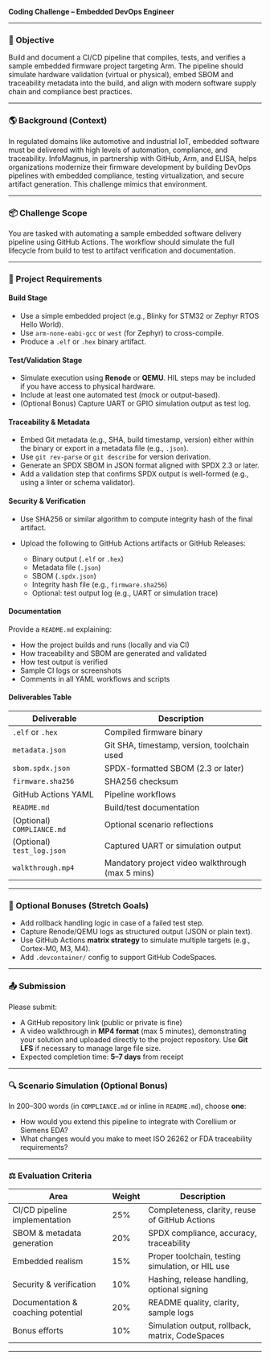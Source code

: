 **Coding Challenge – Embedded DevOps Engineer**

---

### 🌟 Objective

Build and document a CI/CD pipeline that compiles, tests, and verifies a sample embedded firmware project targeting Arm. The pipeline should simulate hardware validation (virtual or physical), embed SBOM and traceability metadata into the build, and align with modern software supply chain and compliance best practices.

---

### 🌎 Background (Context)

In regulated domains like automotive and industrial IoT, embedded software must be delivered with high levels of automation, compliance, and traceability. InfoMagnus, in partnership with GitHub, Arm, and ELISA, helps organizations modernize their firmware development by building DevOps pipelines with embedded compliance, testing virtualization, and secure artifact generation. This challenge mimics that environment.

---

### 📦 Challenge Scope

You are tasked with automating a sample embedded software delivery pipeline using GitHub Actions. The workflow should simulate the full lifecycle from build to test to artifact verification and documentation.

---

### 🔧 Project Requirements

#### **Build Stage**

* Use a simple embedded project (e.g., Blinky for STM32 or Zephyr RTOS Hello World).
* Use `arm-none-eabi-gcc` or `west` (for Zephyr) to cross-compile.
* Produce a `.elf` or `.hex` binary artifact.

#### **Test/Validation Stage**

* Simulate execution using **Renode** or **QEMU**. HIL steps may be included if you have access to physical hardware.
* Include at least one automated test (mock or output-based).
* (Optional Bonus) Capture UART or GPIO simulation output as test log.

#### **Traceability & Metadata**

* Embed Git metadata (e.g., SHA, build timestamp, version) either within the binary or export in a metadata file (e.g., `.json`).
* Use `git rev-parse` or `git describe` for version derivation.
* Generate an SPDX SBOM in JSON format aligned with SPDX 2.3 or later.
* Add a validation step that confirms SPDX output is well-formed (e.g., using a linter or schema validator).

#### **Security & Verification**

* Use SHA256 or similar algorithm to compute integrity hash of the final artifact.
* Upload the following to GitHub Actions artifacts or GitHub Releases:

  * Binary output (`.elf` or `.hex`)
  * Metadata file (`.json`)
  * SBOM (`.spdx.json`)
  * Integrity hash file (e.g., `firmware.sha256`)
  * Optional: test output log (e.g., UART or simulation trace)

#### **Documentation**

Provide a `README.md` explaining:

* How the project builds and runs (locally and via CI)
* How traceability and SBOM are generated and validated
* How test output is verified
* Sample CI logs or screenshots
* Comments in all YAML workflows and scripts

#### **Deliverables Table**

| Deliverable                | Description                                      |
| -------------------------- | ------------------------------------------------ |
| `.elf` or `.hex`           | Compiled firmware binary                         |
| `metadata.json`            | Git SHA, timestamp, version, toolchain used      |
| `sbom.spdx.json`           | SPDX-formatted SBOM (2.3 or later)               |
| `firmware.sha256`          | SHA256 checksum                                  |
| GitHub Actions YAML        | Pipeline workflows                               |
| `README.md`                | Build/test documentation                         |
| (Optional) `COMPLIANCE.md` | Optional scenario reflections                    |
| (Optional) `test_log.json` | Captured UART or simulation output               |
| `walkthrough.mp4`          | Mandatory project video walkthrough (max 5 mins) |

---

### 🎯 Optional Bonuses (Stretch Goals)

* Add rollback handling logic in case of a failed test step.
* Capture Renode/QEMU logs as structured output (JSON or plain text).
* Use GitHub Actions **matrix strategy** to simulate multiple targets (e.g., Cortex-M0, M3, M4).
* Add `.devcontainer/` config to support GitHub CodeSpaces.

---

### 📤 Submission

Please submit:

* A GitHub repository link (public or private is fine)
* A video walkthrough in **MP4 format** (max 5 minutes), demonstrating your solution and uploaded directly to the project repository. Use **Git LFS** if necessary to manage large file size.
* Expected completion time: **5–7 days** from receipt

---

### 🔍 Scenario Simulation (Optional Bonus)

In 200–300 words (in `COMPLIANCE.md` or inline in `README.md`), choose **one**:

* How would you extend this pipeline to integrate with Corellium or Siemens EDA?
* What changes would you make to meet ISO 26262 or FDA traceability requirements?

---

### ⚖️ Evaluation Criteria

| Area                               | Weight | Description                                      |
| ---------------------------------- | ------ | ------------------------------------------------ |
| CI/CD pipeline implementation      | 25%    | Completeness, clarity, reuse of GitHub Actions   |
| SBOM & metadata generation         | 20%    | SPDX compliance, accuracy, traceability          |
| Embedded realism                   | 15%    | Proper toolchain, testing simulation, or HIL use |
| Security & verification            | 10%    | Hashing, release handling, optional signing      |
| Documentation & coaching potential | 20%    | README quality, clarity, sample logs             |
| Bonus efforts                      | 10%    | Simulation output, rollback, matrix, CodeSpaces  |

---
